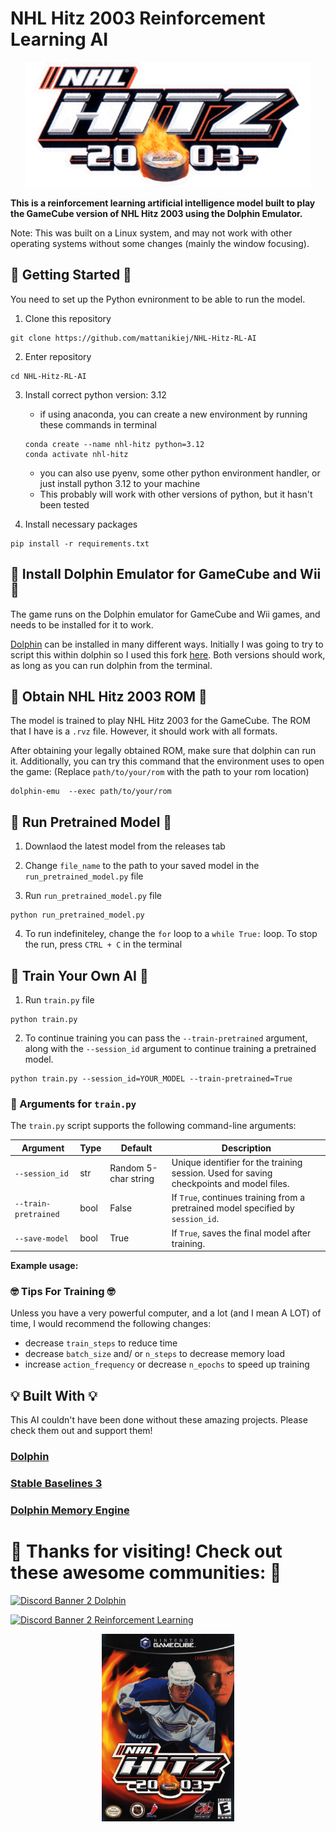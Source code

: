 # NHL Hitz 2003 Reinforcement Learning AI
<p align="center">
    <img alt="NHL Hitz 2003 Logo" src="assets/nhl-hitz-logo.jpg" height="200">
</p>

__This is a reinforcement learning artificial intelligence model built to play the GameCube version of NHL Hitz 2003 using the Dolphin Emulator.__

Note: This was built on a Linux system, and may not work with other operating systems without some changes (mainly the window focusing).

## 👾 Getting Started 👾
You need to set up the Python evnironment to be able to run the model.
1. Clone this repository
```
git clone https://github.com/mattanikiej/NHL-Hitz-RL-AI
```

2.  Enter repository
```
cd NHL-Hitz-RL-AI
```

3. Install correct python version: 3.12
    * if using anaconda, you can create a new environment by running these commands in terminal
    ```
    conda create --name nhl-hitz python=3.12
    conda activate nhl-hitz
    ```
    * you can also use pyenv, some other python environment handler, or just install python 3.12 to your machine
    * This probably will work with other versions of python, but it hasn't been tested

4. Install necessary packages
```
pip install -r requirements.txt
```


## 🐬 Install Dolphin Emulator for GameCube and Wii 🐬
The game runs on the Dolphin emulator for GameCube and Wii games, and needs to be installed for it to work.

[Dolphin](https://github.com/dolphin-emu/dolphin) can be installed in many different ways. Initially I was going to try to script this within dolphin so I used this fork [here](https://github.com/Felk/dolphin). Both versions should work, as long as you can run dolphin from the terminal.

## 🏒 Obtain NHL Hitz 2003 ROM 🏒
The model is trained to play NHL Hitz 2003 for the GameCube. The ROM that I have is a ```.rvz``` file. However, it should work with all formats. 

After obtaining your legally obtained ROM, make sure that dolphin can run it. Additionally, you can try this command that the environment uses to open the game: (Replace ```path/to/your/rom``` with the path to your rom location)

```
dolphin-emu  --exec path/to/your/rom
```

## 🤖 Run Pretrained Model 🤖
1. Downlaod the latest model from the releases tab

2. Change ```file_name``` to the path to your saved model in the ```run_pretrained_model.py``` file

3. Run ```run_pretrained_model.py``` file
```
python run_pretrained_model.py
```

4. To run indefiniteley, change the ```for``` loop to a ```while True:``` loop. To stop the run, press ```CTRL + C``` in the terminal


## 🦾 Train Your Own AI 🦾

1. Run ```train.py``` file
```
python train.py
```

2. To continue training you can pass the ```--train-pretrained``` argument, along with the ```--session_id``` argument to continue training a pretrained model.
```
python train.py --session_id=YOUR_MODEL --train-pretrained=True
```

### 📝 Arguments for `train.py`

The `train.py` script supports the following command-line arguments:

| Argument            | Type   | Default                | Description                                                                                   |
|---------------------|--------|------------------------|-----------------------------------------------------------------------------------------------|
| `--session_id`      | str    | Random 5-char string   | Unique identifier for the training session. Used for saving checkpoints and model files.       |
| `--train-pretrained`| bool   | False                  | If `True`, continues training from a pretrained model specified by `session_id`.              |
| `--save-model`      | bool   | True                   | If `True`, saves the final model after training.                                              |

**Example usage:**


### 🤓 Tips For Training 🤓
Unless you have a very powerful computer, and a lot (and I mean A LOT) of time, I would recommend the following changes:
* decrease ```train_steps``` to reduce time
* decrease ```batch_size``` and/ or ```n_steps``` to decrease memory load
* increase ```action_frequency``` or decrease ```n_epochs``` to speed up training


## 💡 Built With 💡
This AI couldn't have been done without these amazing projects. Please check them out and support them!

### [Dolphin](https://github.com/Felk/dolphi)

### [Stable Baselines 3](https://github.com/DLR-RM/stable-baselines3)

### [Dolphin Memory Engine](https://github.com/randovania/py-dolphin-memory-engine)


# 🥅 Thanks for visiting! Check out these awesome communities: 🥅
[![Discord Banner 2 Dolphin](https://invidget.switchblade.xyz/SUWqhYUVb4)](https://discord.gg/SUWqhYUVb4) 

[![Discord Banner 2 Reinforcement Learning](http://invidget.switchblade.xyz/pV8k2v6Fes)](https://discord.gg/pV8k2v6Fes)


<p align="center">
    <img alt="NHL Hitz 2003 GameCube Box Art" src="assets/boxart.jpg" height="300" >
</p>